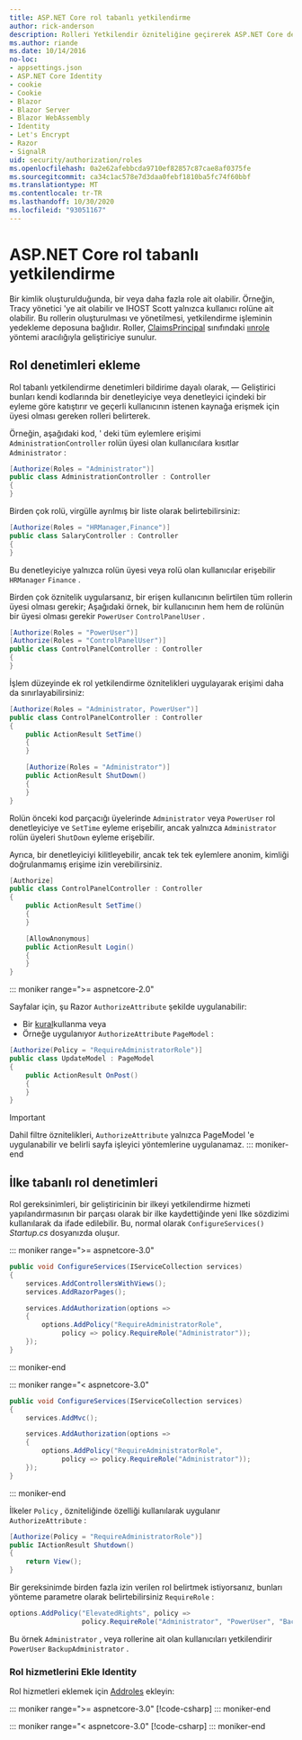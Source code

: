 ```yaml
---
title: ASP.NET Core rol tabanlı yetkilendirme
author: rick-anderson
description: Rolleri Yetkilendir özniteliğine geçirerek ASP.NET Core denetleyicisi ve eylem erişimini nasıl kısıtlayacağınızı öğrenin.
ms.author: riande
ms.date: 10/14/2016
no-loc:
- appsettings.json
- ASP.NET Core Identity
- cookie
- Cookie
- Blazor
- Blazor Server
- Blazor WebAssembly
- Identity
- Let's Encrypt
- Razor
- SignalR
uid: security/authorization/roles
ms.openlocfilehash: 0a2e62afebbcda9710ef82857c87cae8af0375fe
ms.sourcegitcommit: ca34c1ac578e7d3daa0febf1810ba5fc74f60bbf
ms.translationtype: MT
ms.contentlocale: tr-TR
ms.lasthandoff: 10/30/2020
ms.locfileid: "93051167"
---
```

# <a name="role-based-authorization-in-aspnet-core"></a>ASP.NET Core rol tabanlı yetkilendirme

<a name="security-authorization-role-based"></a>

Bir kimlik oluşturulduğunda, bir veya daha fazla role ait olabilir. Örneğin, Tracy yönetici 'ye ait olabilir ve IHOST Scott yalnızca kullanıcı rolüne ait olabilir. Bu rollerin oluşturulması ve yönetilmesi, yetkilendirme işleminin yedekleme deposuna bağlıdır. Roller, [ClaimsPrincipal](/dotnet/api/system.security.claims.claimsprincipal) sınıfındaki [ıınrole](/dotnet/api/system.security.principal.genericprincipal.isinrole) yöntemi aracılığıyla geliştiriciye sunulur.

## <a name="adding-role-checks"></a>Rol denetimleri ekleme

Rol tabanlı yetkilendirme denetimleri bildirime dayalı olarak, &mdash; Geliştirici bunları kendi kodlarında bir denetleyiciye veya denetleyici içindeki bir eyleme göre katıştırır ve geçerli kullanıcının istenen kaynağa erişmek için üyesi olması gereken rolleri belirterek.

Örneğin, aşağıdaki kod, ' deki tüm eylemlere erişimi `AdministrationController` rolün üyesi olan kullanıcılara kısıtlar `Administrator` :

```csharp
[Authorize(Roles = "Administrator")]
public class AdministrationController : Controller
{
}
```

Birden çok rolü, virgülle ayrılmış bir liste olarak belirtebilirsiniz:

```csharp
[Authorize(Roles = "HRManager,Finance")]
public class SalaryController : Controller
{
}
```

Bu denetleyiciye yalnızca rolün üyesi veya rolü olan kullanıcılar erişebilir `HRManager` `Finance` .

Birden çok öznitelik uygularsanız, bir erişen kullanıcının belirtilen tüm rollerin üyesi olması gerekir; Aşağıdaki örnek, bir kullanıcının hem hem de rolünün bir üyesi olması gerekir `PowerUser` `ControlPanelUser` .

```csharp
[Authorize(Roles = "PowerUser")]
[Authorize(Roles = "ControlPanelUser")]
public class ControlPanelController : Controller
{
}
```

İşlem düzeyinde ek rol yetkilendirme öznitelikleri uygulayarak erişimi daha da sınırlayabilirsiniz:

```csharp
[Authorize(Roles = "Administrator, PowerUser")]
public class ControlPanelController : Controller
{
    public ActionResult SetTime()
    {
    }

    [Authorize(Roles = "Administrator")]
    public ActionResult ShutDown()
    {
    }
}
```

Rolün önceki kod parçacığı üyelerinde `Administrator` veya `PowerUser` rol denetleyiciye ve `SetTime` eyleme erişebilir, ancak yalnızca `Administrator` rolün üyeleri `ShutDown` eyleme erişebilir.

Ayrıca, bir denetleyiciyi kilitleyebilir, ancak tek tek eylemlere anonim, kimliği doğrulanmamış erişime izin verebilirsiniz.

```csharp
[Authorize]
public class ControlPanelController : Controller
{
    public ActionResult SetTime()
    {
    }

    [AllowAnonymous]
    public ActionResult Login()
    {
    }
}
```

::: moniker range=">= aspnetcore-2.0"

Sayfalar için, şu Razor `AuthorizeAttribute` şekilde uygulanabilir:

* Bir [kural](xref:razor-pages/razor-pages-conventions#page-model-action-conventions)kullanma veya
* Örneğe uygulanıyor `AuthorizeAttribute` `PageModel` :

```csharp
[Authorize(Policy = "RequireAdministratorRole")]
public class UpdateModel : PageModel
{
    public ActionResult OnPost()
    {
    }
}
```

> [!IMPORTANT]
> Dahil filtre öznitelikleri, `AuthorizeAttribute` yalnızca PageModel 'e uygulanabilir ve belirli sayfa işleyici yöntemlerine uygulanamaz.
::: moniker-end

<a name="security-authorization-role-policy"></a>

## <a name="policy-based-role-checks"></a>İlke tabanlı rol denetimleri

Rol gereksinimleri, bir geliştiricinin bir ilkeyi yetkilendirme hizmeti yapılandırmasının bir parçası olarak bir ilke kaydettiğinde yeni Ilke sözdizimi kullanılarak da ifade edilebilir. Bu, normal olarak `ConfigureServices()` *Startup.cs* dosyanızda oluşur.

::: moniker range=">= aspnetcore-3.0"
```csharp
public void ConfigureServices(IServiceCollection services)
{
    services.AddControllersWithViews();
    services.AddRazorPages();

    services.AddAuthorization(options =>
    {
        options.AddPolicy("RequireAdministratorRole",
             policy => policy.RequireRole("Administrator"));
    });
}
```
::: moniker-end

::: moniker range="< aspnetcore-3.0"
```csharp
public void ConfigureServices(IServiceCollection services)
{
    services.AddMvc();

    services.AddAuthorization(options =>
    {
        options.AddPolicy("RequireAdministratorRole",
             policy => policy.RequireRole("Administrator"));
    });
}
```
::: moniker-end

İlkeler `Policy` , özniteliğinde özelliği kullanılarak uygulanır `AuthorizeAttribute` :

```csharp
[Authorize(Policy = "RequireAdministratorRole")]
public IActionResult Shutdown()
{
    return View();
}
```

Bir gereksinimde birden fazla izin verilen rol belirtmek istiyorsanız, bunları yönteme parametre olarak belirtebilirsiniz `RequireRole` :

```csharp
options.AddPolicy("ElevatedRights", policy =>
                  policy.RequireRole("Administrator", "PowerUser", "BackupAdministrator"));
```

Bu örnek `Administrator` , veya rollerine ait olan kullanıcıları yetkilendirir `PowerUser` `BackupAdministrator` .

### <a name="add-role-services-to-no-locidentity"></a>Rol hizmetlerini Ekle Identity

Rol hizmetleri eklemek için [Addroles](/dotnet/api/microsoft.aspnetcore.identity.identitybuilder.addroles#Microsoft_AspNetCore_Identity_IdentityBuilder_AddRoles__1) ekleyin:

::: moniker range=">= aspnetcore-3.0"
[!code-csharp[](roles/samples/3_0/Startup.cs?name=snippet&highlight=7)]
::: moniker-end

::: moniker range="< aspnetcore-3.0"
[!code-csharp[](roles/samples/2_2/Startup.cs?name=snippet&highlight=7)]
::: moniker-end

